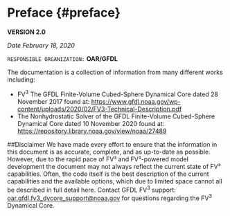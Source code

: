 Preface {#preface}
========================

**VERSION 2.0**

*Date February 18, 2020*


`RESPONSIBLE ORGANIZATION:` **OAR/GFDL**

The documentation is a collection of information from many different works including:

- FV<sup>3</sup> The GFDL Finite-Volume Cubed-Sphere Dynamical Core dated 28 November 2017 found at: https://www.gfdl.noaa.gov/wp-content/uploads/2020/02/FV3-Technical-Description.pdf
- The Nonhydrostatic Solver of the GFDL Finite-Volume Cubed-Sphere Dynamical Core dated 10 November 2020 found at: https://repository.library.noaa.gov/view/noaa/27489 


##Disclaimer
We have made every effort to ensure that the information in this document is as accurate, complete, and as up-to-date as possible. However, due to the rapid pace of FV&sup3; and FV&sup3;-powered model development the document may not always reflect the current state of FV&sup3; capabilities. Often, the code itself is the best description of the current capabilities and the available options, which due to limited space cannot all be described in full detail here. 
Contact GFDL FV<sup>3</sup> support:  oar.gfdl.fv3_dycore_support@noaa.gov  for questions regarding the FV<sup>3</sup> Dynamical Core.



